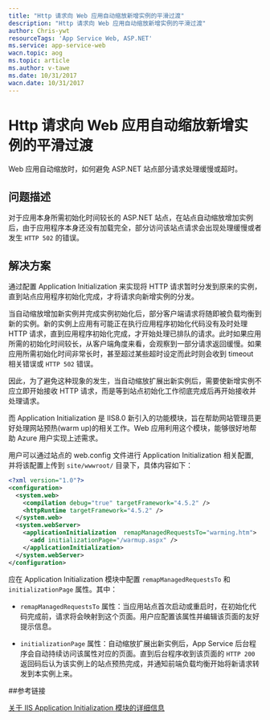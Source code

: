 ```yaml
---
title: "Http 请求向 Web 应用自动缩放新增实例的平滑过渡"
description: "Http 请求向 Web 应用自动缩放新增实例的平滑过渡"
author: Chris-ywt
resourceTags: 'App Service Web, ASP.NET'
ms.service: app-service-web
wacn.topic: aog
ms.topic: article
ms.author: v-tawe
ms.date: 10/31/2017
wacn.date: 10/31/2017
---
```

# Http 请求向 Web 应用自动缩放新增实例的平滑过渡

Web 应用自动缩放时，如何避免 ASP.NET 站点部分请求处理缓慢或超时。

## 问题描述

对于应用本身所需初始化时间较长的 ASP.NET 站点，在站点自动缩放增加实例后，由于应用程序本身还没有加载完全，部分访问该站点请求会出现处理缓慢或者发生 `HTTP 502` 的错误。

## 解决方案

通过配置 Application Initialization 来实现将 HTTP 请求暂时分发到原来的实例，直到站点应用程序初始化完成，才将请求向新增实例的分发。

当自动缩放增加新实例并完成实例初始化后，部分客户端请求将随即被负载均衡到新的实例。新的实例上应用有可能正在执行应用程序初始化代码没有及时处理 HTTP 请求，直到应用程序初始化完成，才开始处理已排队的请求。此时如果应用所需的初始化时间较长，从客户端角度来看，会观察到一部分请求返回缓慢。如果应用所需初始化时间非常长时，甚至超过某些超时设定而此时则会收到 timeout 相关错误或 `HTTP 502` 错误。

因此，为了避免这种现象的发生，当自动缩放扩展出新实例后，需要使新增实例不应立即开始接收 HTTP 请求，而是等到站点初始化工作彻底完成后再开始接收并处理请求。 

而 Application Initialization 是 IIS8.0 新引入的功能模块，旨在帮助网站管理员更好处理网站预热(warm up)的相关工作。Web 应用利用这个模块，能够很好地帮助 Azure 用户实现上述需求。

用户可以通过站点的 web.config 文件进行 Application Initialization 相关配置, 并将该配置上传到 `site/wwwroot/` 目录下，具体内容如下：

```XML
<?xml version="1.0"?>
<configuration>
  <system.web>
    <compilation debug="true" targetFramework="4.5.2" />
    <httpRuntime targetFramework="4.5.2" />
  </system.web>
  <system.webServer>
    <applicationInitialization  remapManagedRequestsTo="warming.htm">
      <add initializationPage="/warmup.aspx" />
    </applicationInitialization>
  </system.webServer>
</configuration>
```

应在 Application Initialization 模块中配置 `remapManagedRequestsTo` 和 `initializationPage` 属性。其中：

* `remapManagedRequestsTo` 属性：当应用站点首次启动或重启时，在初始化代码完成前，请求将会映射到这个页面。用户应配置该属性并编辑该页面的友好提示信息。

* `initializationPage` 属性：自动缩放扩展出新实例后，App Service 后台程序会自动持续访问该属性对应的页面。直到后台程序收到该页面的 `HTTP 200` 返回码后认为该实例上的站点预热完成，并通知前端负载均衡开始将新请求转发到本实例上来。

##参考链接

[关于 IIS Application Initialization 模块的详细信息](https://docs.microsoft.com/zh-cn/iis/configuration/system.webServer/applicationInitialization/)